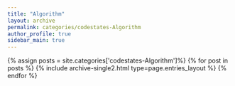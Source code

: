 ```yaml
---
title: "Algorithm"
layout: archive
permalink: categories/codestates-Algorithm
author_profile: true
sidebar_main: true
---
```


{% assign posts = site.categories['codestates-Algorithm']%}
{% for post in posts %} {% include archive-single2.html type=page.entries_layout %} {% endfor %}
